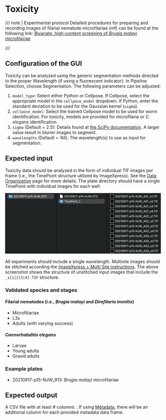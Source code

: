 # Toxicity

/// note | Experimental protocol
Detailed procedures for preparing and recording images of filarial nematode microfilariae (mf) can be found at the following link: [Bivariate, high-content screening of *Brugia malayi* microfilariae](https://protocolexchange.researchsquare.com/article/pex-1916/v2)

///

## Configuration of the GUI

Toxicity can be analyzed using the generic segmentation methods directed to the proper Wavelength (if using a fluorescent indicator). In Pipeline Selection, choose Segmentation. The following parameters can be adjusted:

1. `model_type`: Select either Python or Cellpose. If Cellpose, select the appropriate model in the `cellpose_model` dropdown. If Python, enter the standard deviation to be used for the Gaussian kernel (`sigma`).
2. `cellpose_model`: Select the trained Cellpose model to be used for worm identification. For toxicity, models are provided for microfilaria or *C. elegans* identification.
3. `sigma` (Default = 2.5): Details found at [the SciPy documentation](https://docs.scipy.org/doc/scipy/reference/generated/scipy.ndimage.gaussian_filter.html). A larger value result in blurier images to segment.
4. `wavelengths` (Default = 'All): The wavelength(s) to use as input for segmentation.

## Expected input

Toxicity data should be analyzed in the form of individual TIF images per frame (i.e., the TimePoint structure utilized by ImageXpress). See the [Data Organization](../../data_organization.md) page for more details. The plate directory should have a single TimePoint with individual images for each well:

![Toxicity file structure](../img/toxicity_structure.png)

All experiments should include a single wavelength. Multisite images should be stitched according the [ImageXpress + Multi Site instructions](../instrument_settings.md#imagexpress-multi-site). The above screenshot shows the structure of unstitched input images that include the `_s[1|2|3|4].TIF` structure.

### Validated species and stages

#### Filarial nematodes (i.e., *Brugia malayi* and *Dirofilaria immitis*)

- Microfiliariae
- L3s
- Adults (with varying success)

#### *Caenorhabditis elegans*

- Larvae
- Young adults
- Gravid adults

### Example plates

- 20210917-p15-NJW_913: *Brugia malayi* microfilariae

## Expected output

A CSV file with at least # columns: . If using [Metadata](), there will be an additional column for each provided metadata data frame.
